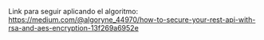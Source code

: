 Link para seguir aplicando el algoritmo: https://medium.com/@algoryne_44970/how-to-secure-your-rest-api-with-rsa-and-aes-encryption-13f269a6952e
